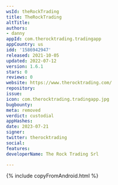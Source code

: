 ```yaml
---
wsId: theRockTrading
title: TheRockTrading
altTitle: 
authors:
- danny
appId: com.therocktrading.tradingapp
appCountry: us
idd: '1586942947'
released: 2021-10-05
updated: 2022-07-12
version: 1.6.1
stars: 0
reviews: 0
website: https://www.therocktrading.com/
repository: 
issue: 
icon: com.therocktrading.tradingapp.jpg
bugbounty: 
meta: removed
verdict: custodial
appHashes: 
date: 2023-07-21
signer: 
twitter: therocktrading
social: 
features: 
developerName: The Rock Trading Srl

---
```


{% include copyFromAndroid.html %}
